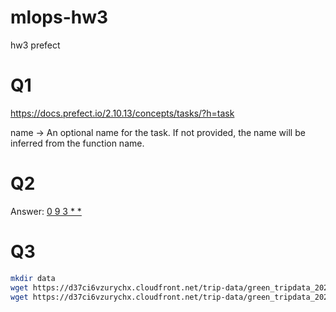 # mlops-hw3
hw3 prefect

# Q1

https://docs.prefect.io/2.10.13/concepts/tasks/?h=task


name -> An optional name for the task. If not provided, the name will be inferred from the function name.

# Q2

Answer: [0 9 3 * *](https://crontab.guru/#0_9_3_*_*)

# Q3

```bash
mkdir data
wget https://d37ci6vzurychx.cloudfront.net/trip-data/green_tripdata_2023-01.parquet -O data/green_tripdata_2023-01.parquet
wget https://d37ci6vzurychx.cloudfront.net/trip-data/green_tripdata_2023-02.parquet -O data/green_tripdata_2023-02.parquet   
```